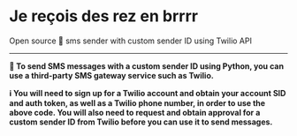 # Je reçois des rez en brrrr
Open source 🐍 sms sender with custom sender ID using Twilio API

-----------------------

**📲 To send SMS messages with a custom sender ID using Python, you can use a third-party SMS gateway service such as Twilio.**

**ℹ️ You will need to sign up for a Twilio account and obtain your account SID and auth token, as well as a Twilio phone number, in order to use the above code. You will also need to request and obtain approval for a custom sender ID from Twilio before you can use it to send messages.**
